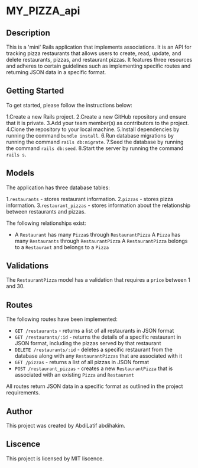# MY_PIZZA_api

## Description
This is a 'mini' Rails application that implements associations. It is an API for tracking pizza restaurants that allows users to create, read, update, and delete restaurants, pizzas, and restaurant pizzas. It features three resources and adheres to certain guidelines such as implementing specific routes and returning JSON data in a specific format.

## Getting Started
To get started, please follow the instructions below:

1.Create a new Rails project.
2.Create a new GitHub repository and ensure that it is private.
3.Add your team member(s) as contributors to the project.
4.Clone the repository to your local machine.
5.Install dependencies by running the command `bundle install`.
6.Run database migrations by running the command `rails db:migrate`.
7.Seed the database by running the command `rails db:seed`.
8.Start the server by running the command `rails s`.

## Models
The application has three database tables:

1.`restaurants` - stores restaurant information.
2.`pizzas` - stores pizza information.
3.`restaurant_pizzas` - stores information about the relationship between restaurants and pizzas.

The following relationships exist:

- A `Restaurant` has many `Pizza`s through `RestaurantPizza`
A `Pizza` has many `Restaurants` through `RestaurantPizza`
A `RestaurantPizza` belongs to a `Restaurant` and belongs to a `Pizza`

## Validations
The `RestaurantPizza` model has a validation that requires a `price` between 1 and 30.

## Routes
The following routes have been implemented:

- `GET /restaurants` - returns a list of all restaurants in JSON format
- `GET /restaurants/:id` - returns the details of a specific restaurant in JSON format, including the pizzas served by that restaurant
- `DELETE /restaurants/:id` - deletes a specific restaurant from the database along with any `RestaurantPizzas` that are associated with it
- `GET /pizzas` - returns a list of all pizzas in JSON format
- `POST /restaurant_pizzas` - creates a new `RestaurantPizza` that is associated with an existing `Pizza` and `Restaurant`

All routes return JSON data in a specific format as outlined in the project requirements.

## Author
This project was created by AbdiLatif abdihakim.

## Liscence
This project is licensed by MIT liscence.